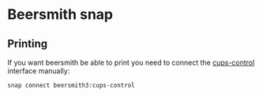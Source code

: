 # Beersmith snap

## Printing

If you want beersmith be able to print you need to connect the [cups-control](https://snapcraft.io/docs/cups-control-interface)
interface manually:

``` sh
snap connect beersmith3:cups-control
```
